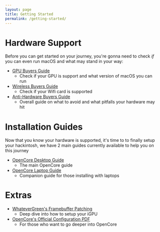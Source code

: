 ```yaml
---
layout: page
title: Getting Started
permalink: /getting-started/
---
```

# Hardware Support

Before you can get started on your journey, you're gonna need to check *if* you can even run macOS and what may stand in your way:

* [GPU Buyers Guide](https://gpu.dortania.ml/)
   * Check if your GPU is support and what version of macOS you can run
* [Wireless Buyers Guide](https://wifi.dortania.ml/)
  * Check if your Wifi card is supported
* [Anti-Hardware Buyers Guide](https://hardware.dortania.ml/)
  * Overall guide on what to avoid and what pitfalls your hardware may hit

# Installation Guides

Now that you know your hardware is supported, it's time to to finally setup your hackintosh, we have 2 main guides currently available to help you on this journey

* [OpenCore Desktop Guide](https://desktop.dortania.ml/)
  * The main OpenCore guide
* [OpenCore Laptop Guide](https://1revenger1.gitbook.io/laptop-guide/)
  * Companion guide for those installing with laptops

# Extras 

* [WhateverGreen's Framebuffer Patching](https://github.com/acidanthera/WhateverGreen/blob/master/Manual/FAQ.IntelHD.en.md)
  * Deep dive into how to setup your iGPU
* [OpenCore's Official Configuration PDF](https://github.com/acidanthera/OpenCorePkg/blob/master/Docs/Configuration.pdf)
  * For those who want to go deeper into OpenCore
